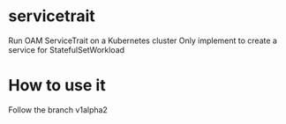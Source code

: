 # servicetrait
Run OAM ServiceTrait on a Kubernetes cluster
Only implement to create a service for StatefulSetWorkload

# How to use it
Follow the branch v1alpha2
